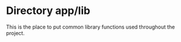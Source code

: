 # Directory app/lib
This is the place to put common library functions used throughout the project. 
